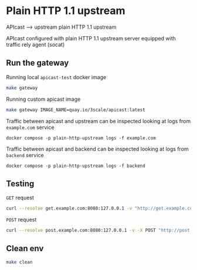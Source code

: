 # Plain HTTP 1.1 upstream

APIcast --> upstream plain HTTP 1.1 upstream

APIcast configured with plain HTTP 1.1 upstream server equipped with traffic rely agent (socat)

## Run the gateway

Running local `apicast-test` docker image

```sh
make gateway
```

Running custom apicast image

```sh
make gateway IMAGE_NAME=quay.io/3scale/apicast:latest
```

Traffic between apicast and upstream can be inspected looking at logs from `example.com` service

```
docker compose -p plain-http-upstream logs -f example.com
```

Traffic between apicast and backend can be inspected looking at logs from `backend` service

```
docker compose -p plain-http-upstream logs -f backend
```

## Testing

`GET` request

```sh
curl --resolve get.example.com:8080:127.0.0.1 -v "http://get.example.com:8080/?user_key=123"
```

`POST` request

```sh
curl --resolve post.example.com:8080:127.0.0.1 -v -X POST "http://post.example.com:8080/?user_key=123"
```

## Clean env

```sh
make clean
```
